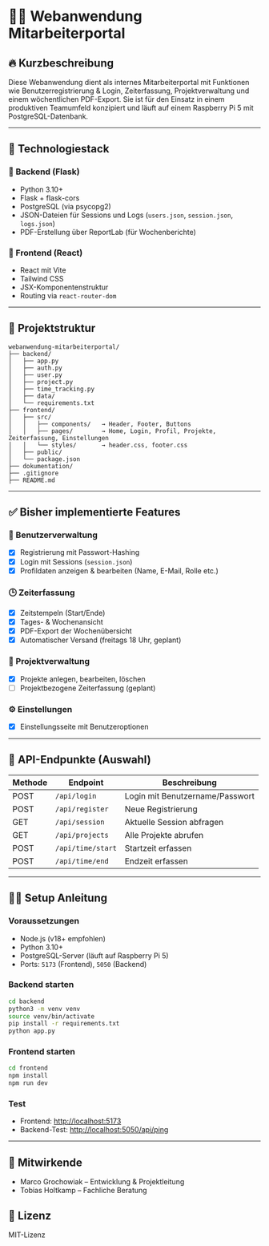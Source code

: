 # 🧑‍💼 Webanwendung Mitarbeiterportal

## 🔥 Kurzbeschreibung

Diese Webanwendung dient als internes Mitarbeiterportal mit Funktionen wie Benutzerregistrierung & Login, Zeiterfassung, Projektverwaltung und einem wöchentlichen PDF-Export. Sie ist für den Einsatz in einem produktiven Teamumfeld konzipiert und läuft auf einem Raspberry Pi 5 mit PostgreSQL-Datenbank.

---

## 🚀 Technologiestack

### 🔧 Backend (Flask)
- Python 3.10+
- Flask + flask-cors
- PostgreSQL (via psycopg2)
- JSON-Dateien für Sessions und Logs (`users.json`, `session.json`, `logs.json`)
- PDF-Erstellung über ReportLab (für Wochenberichte)

### 🎨 Frontend (React)
- React mit Vite
- Tailwind CSS
- JSX-Komponentenstruktur
- Routing via `react-router-dom`

---

## 📁 Projektstruktur

```
webanwendung-mitarbeiterportal/
├── backend/
│   ├── app.py
│   ├── auth.py
│   ├── user.py
│   ├── project.py
│   ├── time_tracking.py
│   ├── data/
│   └── requirements.txt
├── frontend/
│   ├── src/
│   │   ├── components/   → Header, Footer, Buttons
│   │   ├── pages/        → Home, Login, Profil, Projekte, Zeiterfassung, Einstellungen
│   │   └── styles/       → header.css, footer.css
│   ├── public/
│   └── package.json
├── dokumentation/
├── .gitignore
├── README.md
```

---

## ✅ Bisher implementierte Features

### 🔐 Benutzerverwaltung
- [x] Registrierung mit Passwort-Hashing
- [x] Login mit Sessions (`session.json`)
- [x] Profildaten anzeigen & bearbeiten (Name, E-Mail, Rolle etc.)

### 🕒 Zeiterfassung
- [x] Zeitstempeln (Start/Ende)
- [x] Tages- & Wochenansicht
- [x] PDF-Export der Wochenübersicht
- [x] Automatischer Versand (freitags 18 Uhr, geplant)

### 📁 Projektverwaltung
- [x] Projekte anlegen, bearbeiten, löschen
- [ ] Projektbezogene Zeiterfassung (geplant)

### ⚙️ Einstellungen
- [x] Einstellungsseite mit Benutzeroptionen

---

## 🧪 API-Endpunkte (Auswahl)

| Methode | Endpoint               | Beschreibung                     |
|---------|------------------------|----------------------------------|
| POST    | `/api/login`           | Login mit Benutzername/Passwort |
| POST    | `/api/register`        | Neue Registrierung               |
| GET     | `/api/session`         | Aktuelle Session abfragen        |
| GET     | `/api/projects`        | Alle Projekte abrufen            |
| POST    | `/api/time/start`      | Startzeit erfassen               |
| POST    | `/api/time/end`        | Endzeit erfassen                 |

---

## 🧑‍💻 Setup Anleitung

### Voraussetzungen
- Node.js (v18+ empfohlen)
- Python 3.10+
- PostgreSQL-Server (läuft auf Raspberry Pi 5)
- Ports: `5173` (Frontend), `5050` (Backend)

### Backend starten

```bash
cd backend
python3 -m venv venv
source venv/bin/activate
pip install -r requirements.txt
python app.py
```

### Frontend starten

```bash
cd frontend
npm install
npm run dev
```

### Test
- Frontend: [http://localhost:5173](http://localhost:5173)
- Backend-Test: [http://localhost:5050/api/ping](http://localhost:5050/api/ping)

---

## 👥 Mitwirkende
- Marco Grochowiak – Entwicklung & Projektleitung
- Tobias Holtkamp – Fachliche Beratung

## 📄 Lizenz
MIT-Lizenz
